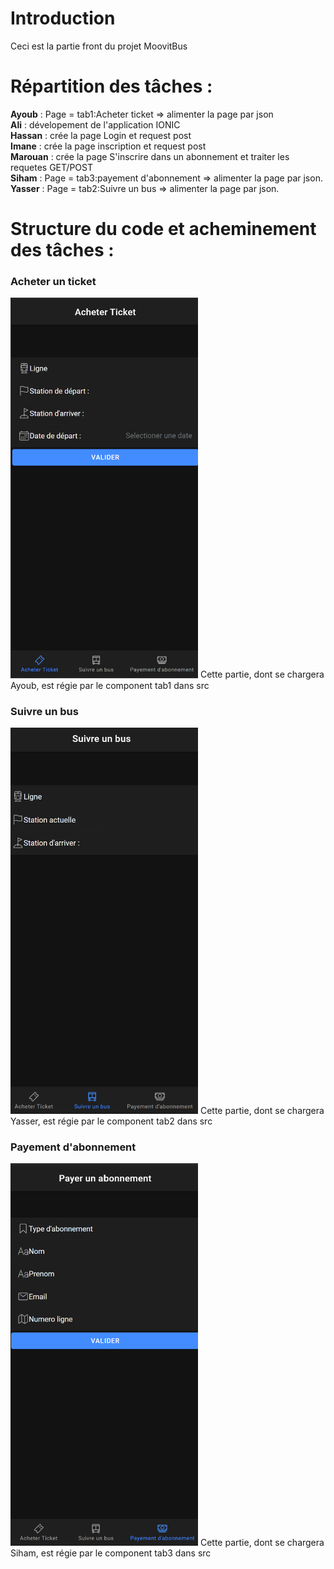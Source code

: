 # Introduction
Ceci est la partie front du projet MoovitBus  
# Répartition des tâches :  
**Ayoub** : Page = tab1:Acheter ticket => alimenter la page par json  
**Ali** : dévelopement de l'application IONIC  
**Hassan** : crée la page Login et  request post  
**Imane** : crée la page inscription et  request post  
**Marouan** : crée la page S'inscrire dans un abonnement et traiter les requetes GET/POST  
**Siham** : Page = tab3:payement d'abonnement => alimenter la page par json.  
**Yasser** : Page = tab2:Suivre un bus => alimenter la page par json.  

# Structure du code et acheminement des tâches :  
### Acheter un ticket  
<img src="screenshots/Acheter-ticket.png" width="300">
Cette partie, dont se chargera Ayoub, est régie par le component tab1 dans src    

### Suivre un bus  
<img src="screenshots/Suivre-un-Bus.png" width="300">
Cette partie, dont se chargera Yasser, est régie par le component tab2 dans src  

### Payement d'abonnement  
<img src="screenshots/Payer-un-abonnement.png" width="300">
Cette partie, dont se chargera Siham, est régie par le component tab3 dans src  
